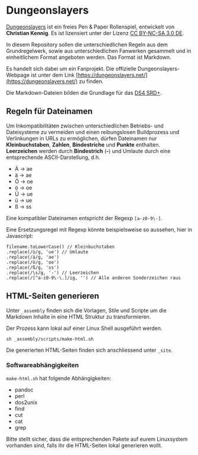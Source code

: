 # Dungeonslayers

[Dungeonslayers](https://dungeonslayers.net/) ist ein freies Pen & Paper Rollenspiel, entwickelt von **Christian Kennig**. Es ist lizensiert unter der Lizenz [CC BY-NC-SA 3.0 DE](https://creativecommons.org/licenses/by-nc-sa/3.0/de/deed.de). 

In diesem Repository sollen die unterschiedlichen Regeln aus dem Grundregelwerk, sowie aus unterschiedlichen Fanwerken gesammelt und in einheitlichem Format angeboten werden. Das Format ist Markdown.

Es handelt sich dabei um ein Fanprojekt. Die offizielle Dungeonslayers-Webpage ist unter dem Link [https://dungeonslayers.net/](https://dungeonslayers.net/) zu finden.

Die Markdown-Dateien bilden die Grundlage für das [DS4 SRD+](https://ronineighty.github.io/Dungeonslayers/).

## Regeln für Dateinamen

Um Inkompatibilitäten zwischen unterschiedlichen Betriebs- und Dateisysteme zu vermeiden und einen reibungslosen Buildprozess und Verlinkungen in URLs zu ermöglichen, dürfen Dateinamen nur **Kleinbuchstaben**, **Zahlen**, **Bindestriche** und **Punkte** enthalten. **Leerzeichen** werden durch **Bindestrich** (**-**) und Umlaute durch eine entsprechende ASCII-Darstellung, d.h.
 
 - Ä -> ae
 - ä -> ae
 - Ö -> oe
 - ö -> oe
 - Ü -> ue
 - ü -> ue
 - ß -> ss

Eine kompatibler Dateinamen entspricht der Regexp ```[a-z0-9\-]```.

Eine Ersetzungsregel mit Regexp könnte beispielsweise so aussehen, hier in Javascript:

    filename.toLowerCase() // Kleinbuchstaben
    .replace(/ü/g, 'ue') // Umlaute
    .replace(/ä/g, 'ae')
    .replace(/ö/g, 'oe')
    .replace(/ß/g, 'ss')
    .replace(/\s/g, '-') // Leerzeichen
    .replace(/[^a-z0-9\-\.]/ig, '') // Alle anderen Sonderzeichen raus

## HTML-Seiten generieren

Unter ```_assembly``` finden sich die Vorlagen, Stile und Scripte um die Markdown Inhalte in eine HTML Struktur zu transformieren.
    
Der Prozess kann lokal auf einer Linux Shell ausgeführt werden.

    sh _assembly/scripts/make-html.sh

Die generierten HTML-Seiten finden sich anschliessend unter ```_site```.

### Softwareabhängigkeiten

```make-html.sh``` hat folgende Abhängigkeiten:

 - pandoc
 - perl
 - dos2unix
 - find
 - cut
 - cat
 - grep

Bitte stellt sicher, dass die entsprechenden Pakete auf eurem Linuxsystem vorhanden sind, falls ihr die HTML-Seiten lokal generieren wollt.
